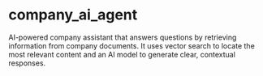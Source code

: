 # company_ai_agent
AI-powered company assistant that answers questions by retrieving information from company documents. It uses vector search to locate the most relevant content and an AI model to generate clear, contextual responses.
